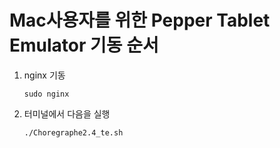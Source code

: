 # Mac사용자를 위한 Pepper Tablet Emulator 기동 순서


1. nginx 기동

    ```
    sudo nginx
    ```

2. 터미널에서 다음을 실행

    ```
    ./Choregraphe2.4_te.sh
    ```